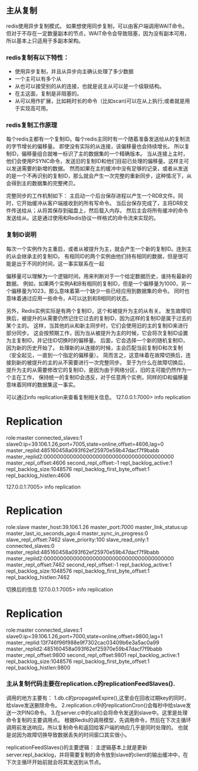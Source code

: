 ## 主从复制

redis使用异步复制模式。
如果想使用同步复制，可以由客户端调用WAIT命令。但对于不存在一定数量副本的节点，WAIT命令会导致阻塞，因为没有副本可用，所以基本上只适用于多副本架构。

### redis复制有以下特性：
- 使用异步复制，并且从异步向主确认处理了多少数据
- 一个主可以有多个从
- 从也可以接受别的从的连接，也就是说主从可以是一个级联结构。
- 在主这面，复制是非阻塞的。
- 从可以用作扩展，比如耗时长的命令（比如scan)可以在从上执行;或者就是用于实现高可用。

### redis复制工作原理

每个redis主都有一个复制ID。每个redis主同时有一个随着准备发送给从的复制流的字节增长的偏移量。
即使没有实际的从连接，该偏移量也会持续增长。
所以复制ID，偏移量组合就唯一标识了主的数据集的一个精确版本。
当从连接上主时，他们会使用PSYNC命令，发送旧的复制ID和他们目前已处理的偏移量。这样主可以发送需要的新增的数据。
然而如果在主的缓冲中没有足够的记录，或者从发送的是一个不再识别的复制ID，那么就会产生一次完整的重新同步，这种情况下，从会得到主的数据集的完整拷贝。

完整同步的工作机制如下：
主启动一个后台保存进程以产生一个RDB文件。同时，它开始缓冲从客户端接收到的所有写命令。
当后台保存完成了，主将DRB文件传送给从；从将其保存到磁盘上，然后载入内存。
然后主会将所有缓冲的命令发送给从。这是通过使用和Redis协议一样格式的命令流来实现的。

### 复制ID说明

每次一个实例作为主重启，或者从被提升为主，就会产生一个新的复制ID。连到主的从会继承主的复制ID。
有相同ID的两个实例由他们持有相同的数据，但是很可能是出于不同的时间，这一事实联系在一起

偏移量可以理解为一个逻辑时间，用来判断对于一个给定数据历史，谁持有最新的数据。
例如，如果两个实例A和B有相同的复制ID，但是一个偏移量为1000，另一个偏移量为1023，那么意味着第一个缺少一些已经应用到数据集的命令。
同时也意味着通过应用一些命令，A可以达到和B相同的状态。

另外，Redis实例实际是有两个复制ID，这个和被提升为主的从有关。
发生故障切换后，被提升的从需要仍然记住它过去的复制ID，因为这样的复制ID是属于过去的某个主的。
这样，当其他的从和新主同步时，它们会使用旧的主的复制ID来进行部分同步。
这会按预期工作，因为当从被提升为主的时候，它会将次复制ID设置为主复制ID，并记住ID切换时的偏移量。
后面，它会选择一个新的随机复制ID，因为新的历史开始了。
处理新的从连接的时候，主会匹配当前复制ID和次复制（安全起见，一直到一个指定的偏移量）。
简而言之，这意味着在故障切换后，连接到新的被提升的主的从不需要进行一次完整同步。
至于为什么在故障切换后，提升为主的从需要修改它的复制ID，是因为由于网络分区，旧的主可能仍然作为一个主在工作，
保持统一的复制ID会违反，对于任意两个实例，同样的ID和偏移量意味着同样的数据集这一事实。

可以通过info replication来查看复制相关信息。
127.0.0.1:7000> info replication
# Replication
role:master
connected_slaves:1
slave0:ip=39.106.1.26,port=7005,state=online,offset=4606,lag=0
master_replid:485160458a093f62ef25970e59b47dacf7f9babb
master_replid2:0000000000000000000000000000000000000000
master_repl_offset:4606
second_repl_offset:-1
repl_backlog_active:1
repl_backlog_size:1048576
repl_backlog_first_byte_offset:1
repl_backlog_histlen:4606

127.0.0.1:7005> info replication
# Replication
role:slave
master_host:39.106.1.26
master_port:7000
master_link_status:up
master_last_io_seconds_ago:4
master_sync_in_progress:0
slave_repl_offset:7462
slave_priority:100
slave_read_only:1
connected_slaves:0
master_replid:485160458a093f62ef25970e59b47dacf7f9babb
master_replid2:0000000000000000000000000000000000000000
master_repl_offset:7462
second_repl_offset:-1
repl_backlog_active:1
repl_backlog_size:1048576
repl_backlog_first_byte_offset:1
repl_backlog_histlen:7462

切换后的信息
127.0.0.1:7005> info replication
# Replication
role:master
connected_slaves:1
slave0:ip=39.106.1.26,port=7000,state=online,offset=9800,lag=1
master_replid:13f746f96f988e9f7302cac03409b6e3a5ac0a99
master_replid2:485160458a093f62ef25970e59b47dacf7f9babb
master_repl_offset:9800
second_repl_offset:9801
repl_backlog_active:1
repl_backlog_size:1048576
repl_backlog_first_byte_offset:1
repl_backlog_histlen:9800

### 主从复制代码主要在replication.c的replicationFeedSlaves().
调用的地方主要有：
1.db.c的propagateExpire(),这里会在回收过期key的同时，给slave发送删除命令。
2.replication.c中的replicationCron()会每秒中给slave发送一次PING命令。
3.在server.c中的call()会将命令发送到slave中。这里是处理命令复制的主要调用点。
根据Redis的调用模型，先调用命令，然后在下次主循环调用前发送响应。所以复制命令和返回给客户端的响应几乎是同时处理的。
也就是说因为故障切换导致数据丢失的时间窗口其实很小。

replicationFeedSlaves()的主要逻辑：
主逻辑基本上就是更新server.repl_backlog，并将需要复制的命令放到slave的client的输出缓冲中，在下次主循环开始前就会将其发送到从节点。
